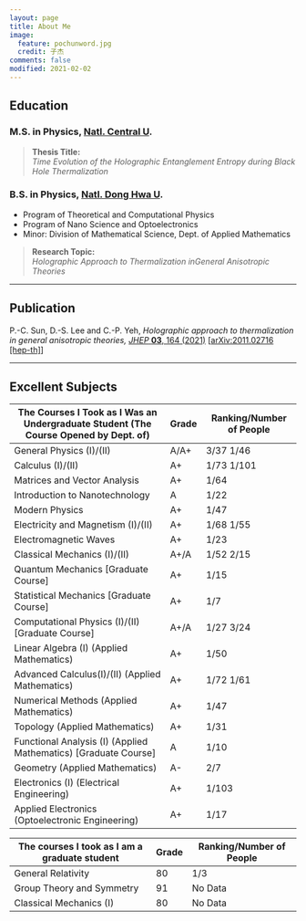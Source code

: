 ```yaml
---
layout: page
title: About Me
image:
  feature: pochunword.jpg
  credit: 子杰
comments: false
modified: 2021-02-02
---
```

## Education
### M.S. in Physics, [Natl. Central U](https://www.phy.ncu.edu.tw/en/%E9%A6%96%E9%A0%81-english/).

> **Thesis Title:** <br />
*Time Evolution of the Holographic Entanglement Entropy during Black Hole Thermalization*


### B.S. in Physics, [Natl. Dong Hwa U](https://phys.ndhu.edu.tw/).
- Program of Theoretical and Computational Physics
- Program of Nano Science and Optoelectronics
- Minor: Division of Mathematical Science, Dept. of Applied Mathematics

> **Research Topic:** <br />
*Holographic Approach to Thermalization inGeneral Anisotropic Theories*

---

## Publication
P.-C. Sun, D.-S. Lee and C.-P. Yeh, *Holographic approach to thermalization in general anisotropic theories,* [*JHEP* **03**, 164 (2021)](https://doi.org/10.1007/JHEP03(2021)164) [[arXiv:2011.02716 [hep-th]](https://inspirehep.net/literature/1828509)]

---

## Excellent Subjects

| The Courses I Took as I Was an Undergraduate Student (The Course Opened by Dept. of)        |  Grade |  Ranking/Number of People  |
| ------------------------------------------------------------------------------------------- | ------ | -------------------------- |
|General Physics (I)/(II)                                                                     |  A/A+  |  3/37  1/46                | 
|Calculus (I)/(II)                                                                            |A+      |  1/73   1/101              |
|Matrices and Vector Analysis                                                                 | A+     | 1/64                       |
|Introduction to Nanotechnology                                                               | A      | 1/22                       |
|Modern Physics                                                                               |  A+    | 1/47                       |
|Electricity and Magnetism (I)/(II)                                                           | A+     | 1/68   1/55                |
|Electromagnetic Waves                                                                        | A+     | 1/23                       |
|Classical Mechanics (I)/(II)                                                                 |  A+/A  | 1/52  2/15                 |
|Quantum Mechanics [Graduate Course]                                                          | A+     | 1/15                       |
|Statistical Mechanics [Graduate Course]                                                      | A+     | 1/7                        |
|Computational Physics (I)/(II) [Graduate Course]                                             | A+/A   | 1/27    3/24               |
|Linear Algebra (I) (Applied Mathematics)                                                     | A+     | 1/50                       |
|Advanced Calculus(I)/(II) (Applied Mathematics)                                              | A+     | 1/72  1/61                 |
|Numerical Methods (Applied Mathematics)                                                      | A+     | 1/47                       |
|Topology (Applied Mathematics)                                                               | A+     | 1/31                       |
|Functional Analysis (I) (Applied Mathematics) [Graduate Course]                              | A      | 1/10                       |
|Geometry (Applied Mathematics)                                                               | A-     | 2/7                        |
|Electronics (I) (Electrical Engineering)                                                     | A+     |   1/103                    |
|Applied Electronics (Optoelectronic Engineering)                                             | A+     |  1/17                      |


|The courses I took as I am a graduate student |  Grade  |   Ranking/Number of People  |
| -------------------------------------------- | ------- | --------------------------- |
|General Relativity                            |  80     | 1/3                         |
|Group Theory and Symmetry                     |  91     |   No Data                   |
|Classical Mechanics (I)                       |  80     |   No Data                   |
